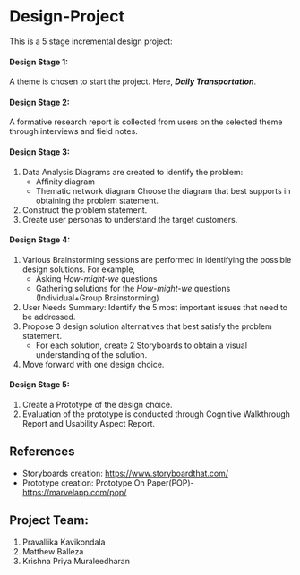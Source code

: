 # Design-Project

This is a 5 stage incremental design project:

#### Design Stage 1: ####
A theme is chosen to start the project. Here, ***Daily Transportation***.

#### Design Stage 2: ####
A formative research report is collected from users on the selected theme through interviews and field notes.

#### Design Stage 3: ####
1. Data Analysis Diagrams are created to identify the problem:
   * Affinity diagram
   * Thematic network diagram
   Choose the diagram that best supports in obtaining the problem statement. 
2. Construct the problem statement.
3. Create user personas to understand the target customers.

#### Design Stage 4: ####
1. Various Brainstorming sessions are performed in identifying the possible design solutions. For example,
   * Asking _How-might-we_ questions
   * Gathering solutions for the _How-might-we_ questions (Individual+Group Brainstorming)
2. User Needs Summary: Identify the 5 most important issues that need to be addressed.
3. Propose 3 design solution alternatives that best satisfy the problem statement.
   * For each solution, create 2 Storyboards to obtain a visual understanding of the solution.  
4. Move forward with one design choice.

#### Design Stage 5: ####
1. Create a Prototype of the design choice. 
2. Evaluation of the prototype is conducted through Cognitive Walkthrough Report and Usability Aspect Report.

## References
* Storyboards creation: https://www.storyboardthat.com/ 
* Prototype creation: Prototype On Paper(POP)- https://marvelapp.com/pop/
	
## Project Team:
1. Pravallika Kavikondala
2. Matthew Balleza
3. Krishna Priya Muraleedharan
